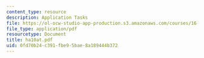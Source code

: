 ```yaml
---
content_type: resource
description: Application Tasks
file: https://ol-ocw-studio-app-production.s3.amazonaws.com/courses/16-20-structural-mechanics-fall-2002/0fd70b24c391fbe95bae8a189444b372_ha10at.pdf
file_type: application/pdf
resourcetype: Document
title: ha10at.pdf
uid: 0fd70b24-c391-fbe9-5bae-8a189444b372
---
```

